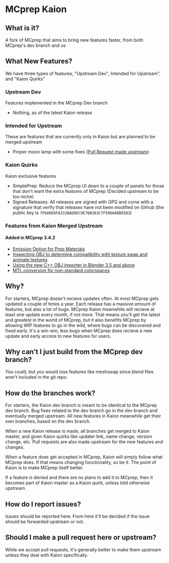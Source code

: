 # MCprep Kaion

## What is it?
A fork of MCprep that aims to bring new features faster, from both MCprep's dev branch and us

## What New Features?
We have three types of features, "Upstream Dev", Intended for Upstream", and "Kaion Quirks"

### Upstream Dev
Features implemented in the MCprep Dev branch

* Nothing, as of the latest Kaion release

### Intended for Upstream
These are features that are currently only in Kaion but are planned to be merged upstream

* Proper moon lamp with some fixes ([Pull Request made upstream](https://github.com/TheDuckCow/MCprep/pull/370))

### Kaion Quirks
Kaion exclusive features

* SimplePrep: Reduce the MCprep UI down to a couple of panels for those that don't want the extra features of MCprep (Decided upstream to be too niche)
* Signed Releases: All releases are signed with GPG and come with a signature that verify that releases have not been modified on Github (the public key is `7F6A0E6FA332BAD0EC9E76B383C7F596A88BE583`)

### Features from Kaion Merged Upstream
#### Added in MCprep 3.4.2
* [Emission Option for Prep Materials](https://github.com/TheDuckCow/MCprep/pull/369)
* [Inspecting OBJ to determine compatibility with texture swap and animate textures](https://github.com/TheDuckCow/MCprep/pull/372)
* [Using the new C++ OBJ importer in Blender 3.5 and above](https://github.com/TheDuckCow/MCprep/pull/382)
* [MTL conversion for non-standard colorspaces](https://github.com/TheDuckCow/MCprep/pull/383)

## Why?
For starters, MCprep doesn't recieve updates often. At most MCprep gets updated a couple of times a year. Each release has a massive amount of features, but also a lot of bugs. MCprep Kaion meanwhile will recieve at least one update every month, if not more. That means you'll get the latest and greatest in the world of MCprep, but it also benefits MCprep by allowing WIP features to go in the wild, where bugs can be discovered and fixed early. It's a win-win, less bugs when MCprep does recieve a new update and early access to new features for users.

## Why can't I just build from the MCprep dev branch?
You could, but you would lose features like meshswap since blend files aren't included in the git repo.

## How do the branches work?
For starters, the Kaion dev branch is meant to be identical to the MCprep dev branch. Bug fixes related to the dev branch go in the dev branch and eventually merged upstream. All new features in Kaion meanwhile get their own branches, based on the dev branch.

When a new Kaion release is made, all branches get merged to Kaion master, and given Kaion quirks like updater link, name change, version change, etc. Pull requests are also made upstream for the new features and changes.

When a feature does get accepted in MCprep, Kaion will simply follow what MCprep does. If that means changing functionality, so be it. The point of Kaion is to make MCprep itself better.

If a feature is denied and there are no plans to add it to MCprep, then it becomes part of Kaion master as a Kaion quirk, unless told otherwise upstream.

## How do I report issues?
Issues should be reported here. From here it'll be decided if the issue should be forwarded upstream or not.

## Should I make a pull request here or upstream?
While we accept pull requests, it's generally better to make them upstream unless they deal with Kaion specifically.
